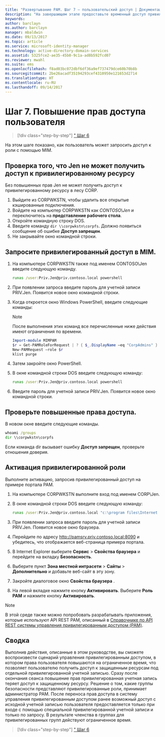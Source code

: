 ```yaml
---
title: "Развертывание PAM. Шаг 7 — пользовательский доступ | Документация Майкрософт"
description: "На завершающем этапе предоставьте временный доступ привилегированному пользователю, чтобы продемонстрировать успешное развертывание Privileged Access Management."
keywords: 
author: barclayn
ms.author: barclayn
manager: mbaldwin
ms.date: 09/13/2017
ms.topic: article
ms.service: microsoft-identity-manager
ms.technology: active-directory-domain-services
ms.assetid: 5325fce2-ae35-45b0-9c1a-ad8b592fcd07
ms.reviewer: mwahl
ms.suite: ems
ms.openlocfilehash: f8ad03bc072dbf6df36a9ef737479dce60b70b8b
ms.sourcegitcommit: 2be26acadf35194293cef4310950e121653d2714
ms.translationtype: HT
ms.contentlocale: ru-RU
ms.lasthandoff: 09/14/2017
---
```

# <a name="step-7--elevate-a-users-access"></a>Шаг 7. Повышение прав доступа пользователя

>[!div class="step-by-step"]
[" Шаг 6 ](step-6-transition-group-to-pam.md)


На этом шаге показано, как пользователь может запросить доступ к роли с помощью MIM.

## <a name="verify-that-jen-cannot-access-the-privileged-resource"></a>Проверка того, что Jen не может получить доступ к привилегированному ресурсу

Без повышенных прав Jen не может получить доступ к привилегированному ресурсу в лесу CORP.

1. Выйдите из CORPWKSTN, чтобы удалить все открытые кэшированные подключения.
2. Войдите на компьютер CORPWKSTN как *CONTOSO\Jen* и переключитесь на **представление рабочего стола**.
3. Откройте командную строку DOS.
4. Введите команду `dir \\corpwkstn\corpfs`. Должно появиться сообщение об ошибке **Доступ запрещен**.
5. Не закрывайте окно командной строки.

## <a name="request-privileged-access-from-mim"></a>Запросите привилегированный доступ в MIM.

1. На компьютере CORPWKSTN также под именем CONTOSO\Jen введите следующую команду.

    ```cmd
    runas /user:Priv.Jen@priv.contoso.local powershell
    ```

2. При появлении запроса введите пароль для учетной записи PRIV.Jen. Появится новое окно командной строки.
3. Когда откроется окно Windows PowerShell, введите следующие команды:

    > [!NOTE]
    > После выполнения этих команд все перечисленные ниже действия имеют ограничения по времени.

    ```PowerShell
    Import-module MIMPAM
    $r = Get-PAMRoleForRequest | ? { $_.DisplayName –eq "CorpAdmins" }
    New-PAMRequest –role $r
    klist purge
    ```

4. Затем закройте окно PowerShell.
5. В окне командной строки DOS введите следующую команду:

    ```cmd
    runas /user:Priv.Jen@priv.contoso.local powershell
    ```

6. Введите пароль для учетной записи PRIV.Jen. Появится новое окно командной строки.

## <a name="validate-the-elevated-access"></a>Проверьте повышенные права доступа.
В новом окне введите следующие команды.

```cmd
whoami /groups
dir \\corpwkstn\corpfs
```

Если команда dir вызывает ошибку **Доступ запрещен**, проверьте отношения доверия.

## <a name="activate-the-privileged-role"></a>Активация привилегированной роли

Выполните активацию, запросив привилегированный доступ на примере портала PAM.

1. На компьютере CORPWKSTN выполните вход под именем CORP\Jen.
2. В окне командной строки DOS введите следующую команду:

    ```cmd
    runas /user:Priv.Jen@priv.contoso.local "c:\program files\Internet Explorer\iexplore.exe"
    ```

3. При появлении запроса введите пароль для учетной записи PRIV.Jen. Появится новое окно браузера.
4. Перейдите по адресу http://pamsrv.priv.contoso.local:8090 и убедитесь, что отображается веб-страница примера портала.
5. В Internet Explorer выберите **Сервис** > **Свойства браузера** и перейдите на вкладку **Безопасность**.
6. Выберите пункт **Зона местной интрасети** > **Сайты** > **Дополнительно** и добавьте веб-сайт в эту зону.
7. Закройте диалоговое окно **Свойства браузера** .
8. На левой вкладке нажмите кнопку **Активировать**. Выберите **Роль PAM** и нажмите кнопку **Активировать**.

> [!Note]
> В этой среде также можно попробовать разрабатывать приложения, которые используют API REST PAM, описанный в [Справочнике по API REST системы управления привилегированным доступом (PAM)](/microsoft-identity-manager/reference/privileged-access-management-rest-api-reference).

## <a name="summary"></a>Сводка

Выполнив действия, описанные в этом руководстве, вы сможете воспроизвести сценарий управления привилегированным доступом, в котором права пользователя повышаются на ограниченное время, что позволяет пользователю получить доступ к защищенным ресурсам под отдельной привилегированной учетной записью. Сразу после окончания сеанса повышение прав привилегированная учетная запись теряет доступ к защищенному ресурсу. Решение о том, какие группы безопасности представляют привилегированные роли, принимает администратор PAM. После переноса прав доступа в систему управления привилегированным доступом ранее возможный доступ с исходной учетной записью пользователя предоставляется только при входе с помощью специальной привилегированной учетной записи и только по запросу. В результате членства в группах для привилегированных групп действуют ограниченное время.

>[!div class="step-by-step"]
[" Шаг 6 ](step-6-transition-group-to-pam.md)
